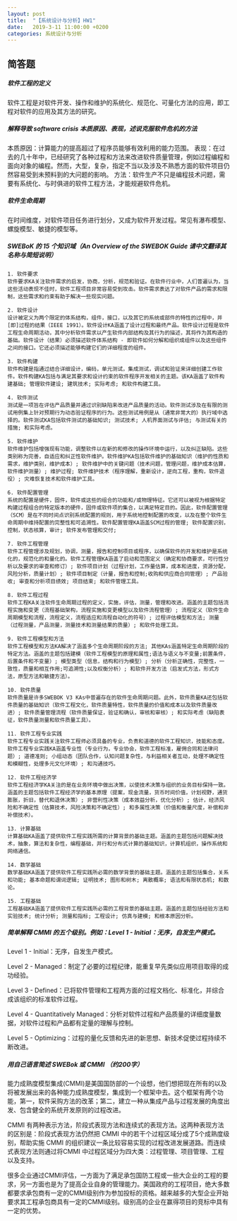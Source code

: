 ```yaml
---
layout: post
title:  "【系统设计与分析】HW1"
date:   2019-3-11 11:00:00 +0200
categories: 系统设计与分析
---
```


## 简答题

##### 软件工程的定义

软件工程是对软件开发、操作和维护的系统化、规范化、可量化方法的应用，即工程对软件的应用及其方法的研究。
##### 解释导致 software crisis 本质原因、表现，述说克服软件危机的方法

本质原因：计算能力的提高超过了程序员能够有效利用的能力范围。
表现：在过去的几十年中，已经研究了各种过程和方法来改进软件质量管理，例如过程编程和面向对象的编程。然而，大型，复杂，指定不当以及涉及不熟悉方面的软件项目仍然容易受到未预料到的大问题的影响。
方法：软件生产不只是编程技术问题，需要有系统化、与时俱进的软件工程方法，才能规避软件危机。

##### 软件生命周期

在时间维度，对软件项目任务进行划分，又成为软件开发过程。常见有瀑布模型、螺旋模型、敏捷的模型等。
##### SWEBoK 的 15 个知识域（An Overview of the SWEBOK Guide 请中文翻译其名称与简短说明）
    1. 软件要求
    软件要求KA关注软件需求的启发，协商，分析，规范和验证。在软件行业中，人们普遍认为，当这些活动表现不佳时，软件工程项目非常容易受到攻击。软件需求表达了对软件产品的需求和限制，这些需求和约束有助于解决一些现实问题。

    2. 软件设计
    设计被定义为两个限定的体系结构，组件，接口，以及其它的系统或部件的特性的过程中，并[即]过程的结果（IEEE 1991）。软件设计KA涵盖了设计过程和最终产品。软件设计过程是软件工程生命周期活动，其中分析软件需求以产生软件内部结构及其行为的描述，其将作为其构造的基础。软件设计（结果）必须描述软件体系结构 - 即软件如何分解和组织成组件以及这些组件之间的接口。它还必须描述能够构建它们的详细程度的组件。

    3. 软件构建
    软件构建是指通过结合详细设计，编码，单元测试，集成测试，调试和验证来详细创建工作软件。软件构建KA包括与满足其要求和设计约束的软件程序开发相关的主题。该KA涵盖了软件构建基础; 管理软件建设; 建筑技术; 实际考虑; 和软件构建工具。

    4. 软件测试
    测试是一项旨在评估产品质量并通过识别缺陷来改进产品质量的活动。软件测试涉及在有限的测试用例集上针对预期行为动态验证程序的行为。这些测试用例是从（通常非常大的）执行域中选择的。软件测试KA包括软件测试的基础知识; 测试技术; 人机界面测试与评估; 与测试有关的措施; 和实际考虑。

    5. 软件维护
    软件维护包括增强现有功能，调整软件以在新的和修改的操作环境中运行，以及纠正缺陷。这些类别称为完善，自适应和纠正性软件维护。软件维护KA包括软件维护的基础知识（维护的性质和需求，维护类别，维护成本）; 软件维护中的关键问题（技术问题，管理问题，维护成本估算，软件维护测量）; 维护过程; 软件维护技术（程序理解，重新设计，逆向工程，重构，软件退役）; 灾难恢复技术和软件维护工具。

    6. 软件配置管理
    系统的配置是硬件，固件，软件或这些的组合的功能和/或物理特征。它还可以被视为根据特定构建过程组合的特定版本的硬件，固件或软件项的集合，以满足特定目的。因此，软件配置管理（SCM）是在不同时间点识别系统配置的规则，用于系统地控制配置的改变，以及在整个软件生命周期中维持配置的完整性和可追溯性。软件配置管理KA涵盖SCM过程的管理; 软件配置识别，控制，状态核算，审计; 软件发布管理和交付;

    7. 软件工程管理
    软件工程管理涉及规划，协调，测量，报告和控制项目或程序，以确保软件的开发和维护是系统化的，规范化的和量化的。软件工程管理KA涵盖了启动和范围定义（确定和协商要求，可行性分析以及要求的审查和修订）; 软件项目计划（过程计划，工作量估算，成本和进度，资源分配，风险分析，质量计划）; 软件项目制定（计量，报告和控制;收购和供应商合同管理）; 产品验收; 审查和分析项目绩效; 项目结束; 和软件管理工具。

    8. 软件工程过程
    软件工程KA关注软件生命周期过程的定义，实施，评估，测量，管理和改进。涵盖的主题包括流程实施和变更（流程基础架构，流程实施和变更模型以及软件流程管理）; 流程定义（软件生命周期模型和流程，流程定义，流程适应和流程自动化的符号）; 过程评估模型和方法; 测量（过程测量，产品测量，测量技术和测量结果的质量）; 和软件处理工具。

    9. 软件工程模型和方法
    软件工程模型和方法KA解决了涵盖多个生命周期阶段的方法; 其他KAs涵盖特定生命周期阶段的特定方法。涵盖的主题包括建模（软件工程模型的原理和属性;语法与语义与不变量;前置条件，后置条件和不变量）; 模型类型（信息，结构和行为模型）; 分析（分析正确性，完整性，一致性，质量和相互作用;可追溯性;以及权衡分析）; 和软件开发方法（启发式方法，形式方法，原型方法和敏捷方法）。

    10. 软件质量
    软件质量是许多SWEBOK V3 KAs中普遍存在的软件生命周期问题。此外，软件质量KA还包括软件质量的基础知识（软件工程文化，软件质量特性，软件质量的价值和成本以及软件质量改进）; 软件质量管理流程（软件质量保证，验证和确认，审核和审核）; 和实际考虑（缺陷表征，软件质量测量和软件质量工具）。

    11. 软件工程专业实践
    软件工程专业实践关注软件工程师必须具备的专业，负责和道德的软件工程知识，技能和态度。软件工程专业实践KA涵盖专业性（专业行为，专业协会，软件工程标准，雇佣合同和法律问题）; 道德准则; 小组动态（团队合作，认知问题复杂性，与利益相关者互动，处理不确定性和模糊性，处理多元文化环境）; 和沟通技巧。

    12. 软件工程经济学
    软件工程经济学KA关注的是在业务环境中做出决策，以使技术决策与组织的业务目标保持一致。涵盖的主题包括软件工程经济学的基本原理（提案，现金流量，货币时间价值，计划视野，通货膨胀，折旧，替代和退休决策）; 非营利性决策（成本效益分析，优化分析）; 估计，经济风险和不确定性（估算技术，风险决策和不确定性）; 和多属性决策（价值和衡量尺度，补偿和非补偿技术）。

    13. 计算基础
    计算基础KA涵盖了提供软件工程实践所需的计算背景的基础主题。涵盖的主题包括问题解决技术，抽象，算法和复杂性，编程基础，并行和分布式计算的基础知识，计算机组织，操作系统和网络通信。

    14. 数学基础
    数学基础KA涵盖了提供软件工程实践所必需的数学背景的基础主题。涵盖的主题包括集合，关系和功能; 基本命题和谓词逻辑; 证明技术; 图形和树木; 离散概率; 语法和有限状态机; 和数论。

    15. 工程基础
    工程基础KA涵盖了提供软件工程实践所必需的工程背景的基础主题。涵盖的主题包括经验方法和实验技术; 统计分析; 测量和指标; 工程设计; 仿真与建模; 和根本原因分析。

##### 简单解释 CMMI 的五个级别。例如：Level 1 - Initial：无序，自发生产模式。
Level 1 - Initial：无序，自发生产模式。

Level 2 - Managed：制定了必要的过程纪律，能重复早先类似应用项目取得的成功经验。

Level 3 - Defined：已将软件管理和工程两方面的过程文档化、标准化，并综合成该组织的标准软件过程。

Level 4 - Quantitatively Managed：分析对软件过程和产品质量的详细度量数据，对软件过程和产品都有定量的理解与控制。

Level 5 - Optimizing：过程的量化反馈和先进的新思想、新技术促使过程持续不断改进。

##### 用自己语言简述 SWEBok 或 CMMI （约200字）
能力成熟度模型集成(CMMI)是美国国防部的一个设想，他们想把现在所有的以及将被发展出来的各种能力成熟度模型，集成到一个框架中去。这个框架有两个功能，第一，软件采购方法的改革；第二，建立一种从集成产品与过程发展的角度出发、包含健全的系统开发原则的过程改进。
>

CMMI 有两种表示方法，阶段式表现方法和连续式的表现方法。这两种表现方法的区别是：阶段式表现方法仍然把 CMMI 中的若干个过程区域分成了5个成熟度级别，帮助实施 CMMI 的组织建议一条比较容易实现的过程改进发展道路。而连续式表现方法则通过将CMMI 中过程区域分为四大类：过程管理、项目管理、工程以及支持。
>

很多企业通过CMMI评估，一方面为了满足承包国防工程或一些大企业的工程的要求，另一方面也是为了提高企业自身的管理能力。美国政府的工程项目，绝大多数都要求承包商有一定的CMMI级别作为参加投标的资格。越来越多的大型企业开始要求其工程承包商具有一定的CMMI级别。级别高的企业在赢得项目的竞标中具有一定的优势。
